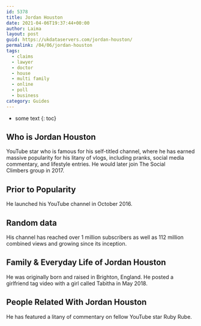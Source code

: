 ```yaml
---
id: 5378
title: Jordan Houston
date: 2021-04-06T19:37:44+00:00
author: Laima
layout: post
guid: https://ukdataservers.com/jordan-houston/
permalink: /04/06/jordan-houston
tags:
  - claims
  - lawyer
  - doctor
  - house
  - multi family
  - online
  - poll
  - business
category: Guides
---
```


* some text
{: toc}


## Who is Jordan Houston
                  
                  
                  
YouTube star who is famous for his self-titled channel, where he has earned massive popularity for his litany of vlogs, including pranks, social media commentary, and lifestyle entries. He would later join The Social Climbers group in 2017. 
                  
              
            
              
            
                
                
                
## Prior to Popularity
                  
                  
                  
He launched his YouTube channel in October 2016. 
                  
              
            
              
            
                
                
                
## Random data
                  
                  
                  
His channel has reached over 1 million subscribers as well as 112 million combined views and growing since its inception.
                  
              
            
              
            
                
                
                
## Family & Everyday Life of Jordan Houston
                  
                  
                  
He was originally born and raised in Brighton, England. He posted a girlfriend tag video with a girl called Tabitha in May 2018. 
                  
              
            
              
            
                
                
                
## People Related With Jordan Houston
                  
                  
                  
He has featured a litany of commentary on fellow YouTube star Ruby Rube.
                  
              
            
              
            
                
              
            
              
              
            
            
              
            
          
          
          
